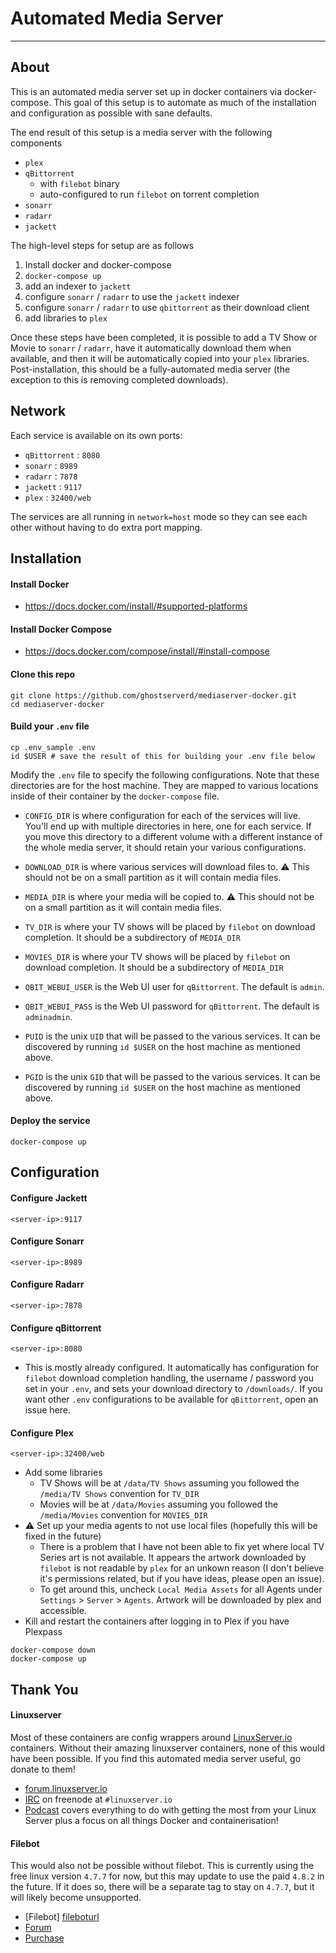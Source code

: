 # Automated Media Server
---
## About 
This is an automated media server set up in docker containers via docker-compose. This goal of this setup is to automate as much of the installation and configuration as possible with sane defaults.

The end result of this setup is a media server with the following components
- `plex`
- `qBittorrent`
  - with `filebot` binary
  - auto-configured to run `filebot` on torrent completion
- `sonarr`
- `radarr`
- `jackett`

The high-level steps for setup are as follows
1. Install docker and docker-compose
1. `docker-compose up`
1. add an indexer to `jackett`
1. configure `sonarr` / `radarr` to use the `jackett` indexer
1. configure `sonarr` / `radarr` to use `qbittorrent` as their download client
1. add libraries to `plex`

Once these steps have been completed, it is possible to add a TV Show or Movie to `sonarr` / `radarr`, have it automatically download them when available, and then it will be automatically copied into your `plex` libraries. Post-installation, this should be a fully-automated media server (the exception to this is removing completed downloads).

## Network
Each service is available on its own ports:
- `qBittorrent` : `8080`
- `sonarr` : `8989`
- `radarr` : `7878`
- `jackett` : `9117`
- `plex` : `32400/web`

The services are all running in `network=host` mode so they can see each other without having to do extra port mapping.

## Installation
#### Install Docker
  - https://docs.docker.com/install/#supported-platforms

#### Install Docker Compose
  - https://docs.docker.com/compose/install/#install-compose

#### Clone this repo
```
git clone https://github.com/ghostserverd/mediaserver-docker.git
cd mediaserver-docker
```

#### Build your `.env` file
```
cp .env_sample .env
id $USER # save the result of this for building your .env file below
```

Modify the `.env` file to specify the following configurations. Note that these directories are for the host machine. They are mapped to various locations inside of their container by the `docker-compose` file.

- `CONFIG_DIR` is where configuration for each of the services will live. You'll end up with multiple directories in here, one for each service. If you move this directory to a different volume with a different instance of the whole media server, it should retain your various configurations.

- `DOWNLOAD_DIR` is where various services will download files to. ⚠️ This should not be on a small partition as it will contain media files.

- `MEDIA_DIR` is where your media will be copied to. ⚠️ This should not be on a small partition as it will contain media files.

- `TV_DIR` is where your TV shows will be placed by `filebot` on download completion. It should be a subdirectory of `MEDIA_DIR`

- `MOVIES_DIR` is where your TV shows will be placed by `filebot` on download completion. It should be a subdirectory of `MEDIA_DIR`

- `QBIT_WEBUI_USER` is the Web UI user for `qBittorrent`. The default is `admin`.

- `QBIT_WEBUI_PASS` is the Web UI password for `qBittorrent`. The default is `adminadmin`.

- `PUID` is the unix `UID` that will be passed to the various services. It can be discovered by running `id $USER` on the host machine as mentioned above.

- `PGID` is the unix `GID` that will be passed to the various services. It can be discovered by running `id $USER` on the host machine as mentioned above.

#### Deploy the service
```
docker-compose up
```

## Configuration
#### Configure Jackett
`<server-ip>:9117`

#### Configure Sonarr
`<server-ip>:8989`

#### Configure Radarr
`<server-ip>:7878`

#### Configure qBittorrent
`<server-ip>:8080`
- This is mostly already configured. It automatically has configuration for `filebot` download completion handling, the username / password you set in your `.env`, and sets your download directory to `/downloads/`. If you want other `.env` configurations to be available for `qBittorrent`, open an issue here.

#### Configure Plex
`<server-ip>:32400/web`
- Add some libraries
  - TV Shows will be at `/data/TV Shows` assuming you followed the `/media/TV Shows` convention for `TV_DIR`
  - Movies will be at `/data/Movies` assuming you followed the `/media/Movies` convention for `MOVIES_DIR`
- ⚠️ Set up your media agents to not use local files (hopefully this will be fixed in the future)
  - There is a problem that I have not been able to fix yet where local TV Series art is not available. It appears the artwork downloaded by `filebot` is not readable by `plex` for an unkown reason (I don't believe it's permissions related, but if you have ideas, please open an issue).
  - To get around this, uncheck `Local Media Assets` for all Agents under `Settings` > `Server` > `Agents`. Artwork will be downloaded by plex and accessible.
- Kill and restart the containers after logging in to Plex if you have Plexpass
```
docker-compose down
docker-compose up
```

## Thank You
#### Linuxserver
[linuxserverurl]: https://linuxserver.io
[linuxserverforumurl]: https://forum.linuxserver.io
[ircurl]: https://www.linuxserver.io/irc/
[podcasturl]: https://www.linuxserver.io/podcast/

Most of these containers are config wrappers around [LinuxServer.io][linuxserverurl] containers. Without their amazing linuxserver containers, none of this would have been possible. If you find this automated media server useful, go donate to them!

* [forum.linuxserver.io][linuxserverforumurl]
* [IRC][ircurl] on freenode at `#linuxserver.io`
* [Podcast][podcasturl] covers everything to do with getting the most from your Linux Server plus a focus on all things Docker and containerisation!

#### Filebot
[fileboturl]: https://www.filebot.net/
[filebotforumurl]: https://www.filebot.net/forums/
[filebotpurchaseurl]: https://www.filebot.net/purchase.html

This would also not be possible without filebot. This is currently using the free linux version `4.7.7` for now, but this may update to use the paid `4.8.2` in the future. If it does so, there will be a separate tag to stay on `4.7.7`, but it will likely become unsupported.

* [Filebot] [fileboturl]
* [Forum][filebotforumurl]
* [Purchase][filebotpurchaseurl]
